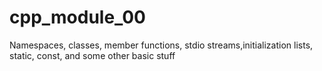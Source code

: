 # cpp_module_00
Namespaces, classes, member functions, stdio streams,initialization lists, static, const, and some other basic stuff
